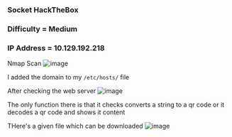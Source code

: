 <h3> Socket HackTheBox </h3>

### Difficulty = Medium

### IP Address = 10.129.192.218

Nmap Scan
![image](https://user-images.githubusercontent.com/127159644/227752209-8bcc9dfd-8685-4712-aa97-27157cefbd71.png)

I added the domain to my `/etc/hosts/` file 

After checking the web server
![image](https://user-images.githubusercontent.com/127159644/227752256-e92d99e0-3e8d-4e55-a8c8-bca0c05f4ec9.png)

The only function there is that it checks converts a string to a qr code or it decodes a qr code and shows it content

THere's a given file which can be downloaded
![image](https://user-images.githubusercontent.com/127159644/227752314-2284d46b-4768-4e7a-9dd7-a0eb2ec0be61.png)


